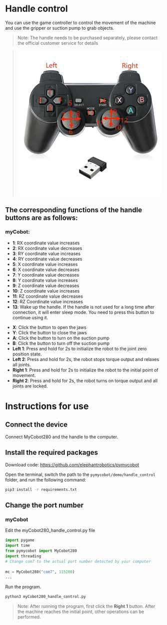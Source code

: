 # Handle control

You can use the game controller to control the movement of the machine and use the gripper or suction pump to grab objects.

> Note: The handle needs to be purchased separately, please contact the official customer service for details

> <img src="../../../resources\3-FunctionsAndApplications\6.developmentGuide\python\handle/7.8.1.jpg" alt="7.1.1-1" style="zoom: 80%;" />

## The corresponding functions of the handle buttons are as follows:
### myCobot:

- **1**: RX coordinate value increases
- **2**: RX coordinate value decreases
- **3**: RY coordinate value increases
- **4**: RY coordinate value decreases
- **5**: X coordinate value increases
- **6**: X coordinate value decreases
- **7**: Y coordinate value decreases
- **8**: Y coordinate value increases
- **9**: Z coordinate value decreases
- **10**: Z coordinate value increases
- **11**: RZ coordinate value decreases
- **12**: RZ Coordinate value increases
- **13**: Wake up the handle. If the handle is not used for a long time after connection, it will enter sleep mode. You need to press this button to continue using it.
<!-- - **14**: Detect the machine connection status. The atom LED flashes green three times to indicate that the machine is normal, and flashes red three times to indicate abnormal status. -->
- **X**: Click the button to open the jaws
- **Y**: Click the button to close the jaws
- **A**: Click the button to turn on the suction pump
- **B**: Click the button to turn off the suction pump
- **Left 1**: Press and hold for 2s to initialize the robot to the joint zero position state.
- **Left 2**: Press and hold for 2s, the robot stops torque output and relaxes all joints.
- **Right 1**: Press and hold for 2s to initialize the robot to the initial point of movement.
- **Right 2**: Press and hold for 2s, the robot turns on torque output and all joints are locked.

# Instructions for use

## Connect the device

Connect MyCobot280 and the handle to the computer.

## Install the required packages

Download code: https://github.com/elephantrobotics/pymycobot

Open the terminal, switch the path to the `pymycobot/demo/handle_control` folder, and run the following command:

```bash
pip3 install -r requirements.txt
```

## Change the port number

### myCobot

Edit the myCobot280_handle_control.py file

```python
import pygame
import time
from pymycobot import MyCobot280
import threading
# Change com7 to the actual port number detected by your computer

mc = MyCobot280("com7", 115200)
...
```
Run the program.

```bash
python3 myCobot280_handle_control.py
```

> Note: After running the program, first click the **Right 1** button. After the machine reaches the initial point, other operations can be performed.